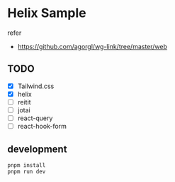 # Helix Sample

refer

- https://github.com/agorgl/wg-link/tree/master/web

## TODO

- [x] Tailwind.css
- [x] helix
- [ ] reitit
- [ ] jotai
- [ ] react-query
- [ ] react-hook-form

## development

```
pnpm install
pnpm run dev
```
